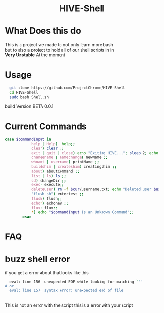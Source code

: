 <h1 align="center">HIVE-Shell</h1>

# What Does this do
  This is a project we made to not only learn more bash<br>
  but to also a project to hold all of our shell scripts in in<br>
**Very Unstable** At the moment

# Usage

```bash
  git clone https://github.com/ProjectChrome/HIVE-Shell
  cd HIVE-Shell
  sudo bash Shell.sh
```

build Version BETA 0.0.1

# Current Commands
```bash
case $commandInput in
            help | Help)  help;;
            clear) clear ;;
            exit | quit | close) echo "Exiting HIVE..."; sleep 2; echo "Thanks for using HIVE"; echo "Made By Wave Demure"; exit ;;
            changename | namechange) newName ;;
            whoami | username) printName ;;
            buildshim | createshim) creatingshim ;;
            about) aboutCommand ;;
            list | ls) ls ;;
            cd) changeDir ;;
            exec) execute;;
            deleteuser) rm -f $cur/username.txt; echo "Deleted user $user"; ;;
            "flush sh") entertest ;;
            flush) flush;;
            echo*) echonew ;;
            flux) flux;;
            *) echo "$commandInput Is an Unknown Command";;
        esac
```

# FAQ

# buzz shell error

if you get a error about that looks like this<br>
```bash
  eval: line 156: unexpected EOF while looking for matching `"'
# or
  eval: line 157: syntax error: unexpected end of file
```
<br> This is not an error with the script this is a error with your script
